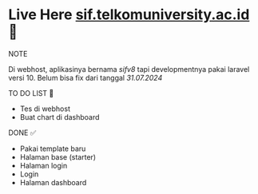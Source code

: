 # Live Here [sif.telkomuniversity.ac.id](https://sif.telkomuniversity.ac.id) 🚀

NOTE

Di webhost, aplikasinya bernama _sifv8_ tapi developmentnya pakai laravel versi 10. Belum bisa fix dari tanggal _31.07.2024_

TO DO LIST 🔖

-   Tes di webhost
-   Buat chart di dashboard

DONE ✅

-   Pakai template baru
-   Halaman base (starter)
-   Halaman login
-   Login
-   Halaman dashboard
